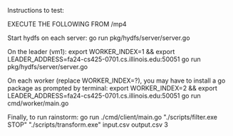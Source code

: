 Instructions to test:

EXECUTE THE FOLLOWING FROM /mp4

Start hydfs on each server:
go run pkg/hydfs/server/server.go

On the leader (vm1):
export WORKER_INDEX=1 && export LEADER_ADDRESS=fa24-cs425-0701.cs.illinois.edu:50051
go run pkg/hydfs/server/server.go

On each worker (replace WORKER_INDEX=?), you may have to install a go package as prompted by terminal:
export WORKER_INDEX=2 && export LEADER_ADDRESS=fa24-cs425-0701.cs.illinois.edu:50051
go run cmd/worker/main.go


Finally, to run rainstorm:
go run ./cmd/client/main.go "./scripts/filter.exe STOP" "./scripts/transform.exe" input.csv output.csv 3